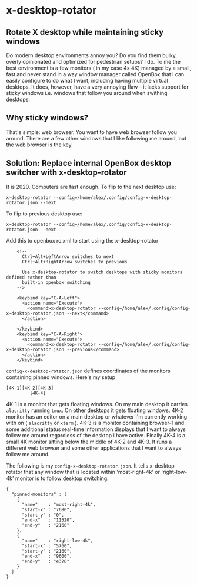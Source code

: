 # x-desktop-rotator

## Rotate X desktop while maintaining sticky windows

Do modern desktop environments annoy you? Do you find them bulky, overly opinionated and optimized for pedestrian setups? I do. To me the best environment is a few monitors ( in my case 4x 4K) managed by a small, fast and never stand in a way window manager called OpenBox that I can easily configure to do what I want, including having multiple virtual desktops. It does, however, have a very annoying flaw - it lacks support for sticky windows i.e. windows that follow you around when swithing desktops.

## Why sticky windows?

That's simple: web browser. You want to have web browser follow you around. There are a few other windows that I like following me around, but the web browser is the key.

## Solution: Replace internal OpenBox desktop switcher with x-desktop-rotator

It is 2020. Computers are fast enough. To flip to the next desktop use:

`x-desktop-rotator --config=/home/alex/.config/config-x-desktop-rotator.json --next`

To flip to previous desktop use:

`x-desktop-rotator --config=/home/alex/.config/config-x-desktop-rotator.json --next`


Add this to openbox rc.xml to start using the x-desktop-rotator

```
    <!--
      Ctrl+Alt+LeftArrow switches to next
      Ctrl+Alt+RightArrow switches to previous

      Use x-desktop-rotator to switch desktops with sticky monitors defined rather than
      built-in openbox switching
    -->

    <keybind key="C-A-Left">
      <action name="Execute">
        <command>x-desktop-rotator --config=/home/alex/.config/config-x-desktop-rotator.json --next</command>
      </action>

    </keybind>
    <keybind key="C-A-Right">
      <action name="Execute">
        <command>x-desktop-rotator --config=/home/alex/.config/config-x-desktop-rotator.json --previous</command>
      </action>
    </keybind>
```

`config-x-desktop-rotator.json` defines coordinates of the monitors containing pinned windows. Here's my setup

```
[4K-1][4K-2][4K-3]
         [4K-4]

```
4K-1 is a monitor that gets floating windows. On my main desktop it carries `alacritty` running `tmux`. On other desktops it gets floating windows. 4K-2 monitor has an editor on a main desktop or whatever I'm currently working with on ( `alacritty` or `xterm` ). 4K-3 is a monitor containing browser-1 and some additional status real-time information displays that I want to always follow me around regardless of the desktop i have active. Finally 4K-4 is a small 4K monitor sitting below the middle of 4K-2 and 4K-3. It runs a different web browser and some other applications that I want to always follow me around.

The following is my `config-x-desktop-rotator.json`. It tells x-desktop-rotator that any window that is located within 'most-right-4k' or 'right-low-4k' monitor is to follow desktop switching.

```
{
  "pinned-monitors" : [
    {
      "name"    : "most-right-4k",
      "start-x" : "7680",
      "start-y" : "0",
      "end-x"   : "11520",
      "end-y"   : "2160"
    },
    {
      "name"    : "right-low-4k",
      "start-x" : "5760",
      "start-y" : "2160",
      "end-x"   : "9600",
      "end-y"   : "4320"
    }
  ]
}

```

